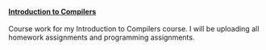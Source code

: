 <u><b>Introduction to Compilers</b></u></br></br>
Course work for my Introduction to Compilers course. I will be uploading all homework assignments and programming assignments.
